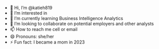 - 👋 Hi, I’m @katieh819
- 👀 I’m interested in 
- 🌱 I’m currently learning Business Intelligence Analytics
- 💞️ I’m looking to collaborate on potential employers and other analysts
- 📫 How to reach me cell or email
- 😄 Pronouns: she/her
- ⚡ Fun fact: I became a mom in 2023

<!---
katieh819/katieh819 is a ✨ special ✨ repository because its `README.md` (this file) appears on your GitHub profile.
You can click the Preview link to take a look at your changes.
--->
